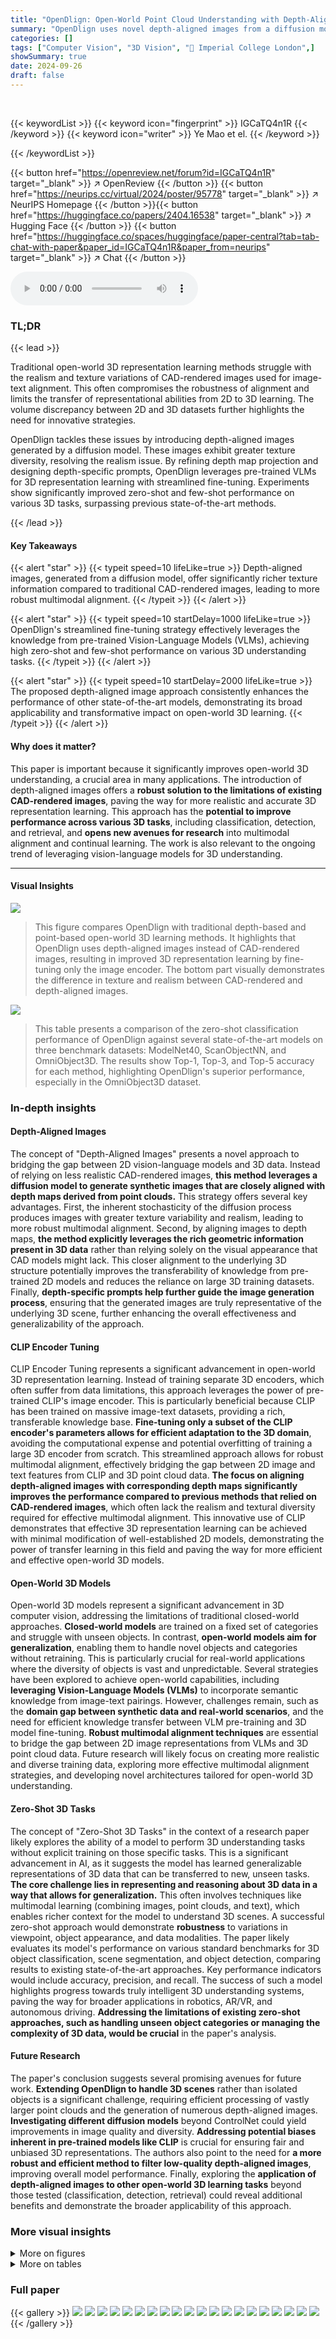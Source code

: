 ```yaml
---
title: "OpenDlign: Open-World Point Cloud Understanding with Depth-Aligned Images"
summary: "OpenDlign uses novel depth-aligned images from a diffusion model to boost open-world 3D understanding, achieving significant performance gains on diverse benchmarks."
categories: []
tags: ["Computer Vision", "3D Vision", "🏢 Imperial College London",]
showSummary: true
date: 2024-09-26
draft: false
---
```


<br>

{{< keywordList >}}
{{< keyword icon="fingerprint" >}} IGCaTQ4n1R {{< /keyword >}}
{{< keyword icon="writer" >}} Ye Mao et el. {{< /keyword >}}
 
{{< /keywordList >}}

{{< button href="https://openreview.net/forum?id=IGCaTQ4n1R" target="_blank" >}}
↗ OpenReview
{{< /button >}}
{{< button href="https://neurips.cc/virtual/2024/poster/95778" target="_blank" >}}
↗ NeurIPS Homepage
{{< /button >}}{{< button href="https://huggingface.co/papers/2404.16538" target="_blank" >}}
↗ Hugging Face
{{< /button >}}
{{< button href="https://huggingface.co/spaces/huggingface/paper-central?tab=tab-chat-with-paper&paper_id=IGCaTQ4n1R&paper_from=neurips" target="_blank" >}}
↗ Chat
{{< /button >}}



<audio controls>
    <source src="https://ai-paper-reviewer.com/IGCaTQ4n1R/podcast.wav" type="audio/wav">
    Your browser does not support the audio element.
</audio>


### TL;DR


{{< lead >}}

Traditional open-world 3D representation learning methods struggle with the realism and texture variations of CAD-rendered images used for image-text alignment.  This often compromises the robustness of alignment and limits the transfer of representational abilities from 2D to 3D learning.  The volume discrepancy between 2D and 3D datasets further highlights the need for innovative strategies.

OpenDlign tackles these issues by introducing depth-aligned images generated by a diffusion model. These images exhibit greater texture diversity, resolving the realism issue.  By refining depth map projection and designing depth-specific prompts, OpenDlign leverages pre-trained VLMs for 3D representation learning with streamlined fine-tuning.  Experiments show significantly improved zero-shot and few-shot performance on various 3D tasks, surpassing previous state-of-the-art methods.

{{< /lead >}}


#### Key Takeaways

{{< alert "star" >}}
{{< typeit speed=10 lifeLike=true >}} Depth-aligned images, generated from a diffusion model, offer significantly richer texture information compared to traditional CAD-rendered images, leading to more robust multimodal alignment. {{< /typeit >}}
{{< /alert >}}

{{< alert "star" >}}
{{< typeit speed=10 startDelay=1000 lifeLike=true >}} OpenDlign's streamlined fine-tuning strategy effectively leverages the knowledge from pre-trained Vision-Language Models (VLMs), achieving high zero-shot and few-shot performance on various 3D understanding tasks. {{< /typeit >}}
{{< /alert >}}

{{< alert "star" >}}
{{< typeit speed=10 startDelay=2000 lifeLike=true >}} The proposed depth-aligned image approach consistently enhances the performance of other state-of-the-art models, demonstrating its broad applicability and transformative impact on open-world 3D learning. {{< /typeit >}}
{{< /alert >}}

#### Why does it matter?
This paper is important because it significantly improves open-world 3D understanding, a crucial area in many applications.  The introduction of depth-aligned images offers a **robust solution to the limitations of existing CAD-rendered images**, paving the way for more realistic and accurate 3D representation learning. This approach has the **potential to improve performance across various 3D tasks**, including classification, detection, and retrieval, and **opens new avenues for research** into multimodal alignment and continual learning.  The work is also relevant to the ongoing trend of leveraging vision-language models for 3D understanding.

------
#### Visual Insights



![](https://ai-paper-reviewer.com/IGCaTQ4n1R/figures_1_1.jpg)

> This figure compares OpenDlign with traditional depth-based and point-based open-world 3D learning methods.  It highlights that OpenDlign uses depth-aligned images instead of CAD-rendered images, resulting in improved 3D representation learning by fine-tuning only the image encoder. The bottom part visually demonstrates the difference in texture and realism between CAD-rendered and depth-aligned images.





![](https://ai-paper-reviewer.com/IGCaTQ4n1R/tables_6_1.jpg)

> This table presents a comparison of the zero-shot classification performance of OpenDlign against several state-of-the-art models on three benchmark datasets: ModelNet40, ScanObjectNN, and OmniObject3D.  The results show Top-1, Top-3, and Top-5 accuracy for each method, highlighting OpenDlign's superior performance, especially in the OmniObject3D dataset.





### In-depth insights


#### Depth-Aligned Images
The concept of "Depth-Aligned Images" presents a novel approach to bridging the gap between 2D vision-language models and 3D data.  Instead of relying on less realistic CAD-rendered images, **this method leverages a diffusion model to generate synthetic images that are closely aligned with depth maps derived from point clouds.** This strategy offers several key advantages. First, the inherent stochasticity of the diffusion process produces images with greater texture variability and realism, leading to more robust multimodal alignment.  Second, by aligning images to depth maps, **the method explicitly leverages the rich geometric information present in 3D data** rather than relying solely on the visual appearance that CAD models might lack.  This closer alignment to the underlying 3D structure potentially improves the transferability of knowledge from pre-trained 2D models and reduces the reliance on large 3D training datasets.  Finally, **depth-specific prompts help further guide the image generation process**, ensuring that the generated images are truly representative of the underlying 3D scene, further enhancing the overall effectiveness and generalizability of the approach.

#### CLIP Encoder Tuning
CLIP Encoder Tuning represents a significant advancement in open-world 3D representation learning.  Instead of training separate 3D encoders, which often suffer from data limitations, this approach leverages the power of pre-trained CLIP's image encoder. This is particularly beneficial because CLIP has been trained on massive image-text datasets, providing a rich, transferable knowledge base.  **Fine-tuning only a subset of the CLIP encoder's parameters allows for efficient adaptation to the 3D domain**, avoiding the computational expense and potential overfitting of training a large 3D encoder from scratch. This streamlined approach allows for robust multimodal alignment, effectively bridging the gap between 2D image and text features from CLIP and 3D point cloud data. **The focus on aligning depth-aligned images with corresponding depth maps significantly improves the performance compared to previous methods that relied on CAD-rendered images**, which often lack the realism and textural diversity required for effective multimodal alignment. This innovative use of CLIP demonstrates that effective 3D representation learning can be achieved with minimal modification of well-established 2D models, demonstrating the power of transfer learning in this field and paving the way for more efficient and effective open-world 3D models.

#### Open-World 3D Models
Open-world 3D models represent a significant advancement in 3D computer vision, addressing the limitations of traditional closed-world approaches.  **Closed-world models** are trained on a fixed set of categories and struggle with unseen objects.  In contrast, **open-world models aim for generalization**, enabling them to handle novel objects and categories without retraining. This is particularly crucial for real-world applications where the diversity of objects is vast and unpredictable.  Several strategies have been explored to achieve open-world capabilities, including **leveraging Vision-Language Models (VLMs)** to incorporate semantic knowledge from image-text pairings.  However, challenges remain, such as the **domain gap between synthetic data and real-world scenarios**, and the need for efficient knowledge transfer between VLM pre-training and 3D model fine-tuning.   **Robust multimodal alignment techniques** are essential to bridge the gap between 2D image representations from VLMs and 3D point cloud data.  Future research will likely focus on creating more realistic and diverse training data, exploring more effective multimodal alignment strategies, and developing novel architectures tailored for open-world 3D understanding.

#### Zero-Shot 3D Tasks
The concept of "Zero-Shot 3D Tasks" in the context of a research paper likely explores the ability of a model to perform 3D understanding tasks without explicit training on those specific tasks. This is a significant advancement in AI, as it suggests the model has learned generalizable representations of 3D data that can be transferred to new, unseen tasks.  **The core challenge lies in representing and reasoning about 3D data in a way that allows for generalization.**  This often involves techniques like multimodal learning (combining images, point clouds, and text), which enables richer context for the model to understand 3D scenes.  A successful zero-shot approach would demonstrate **robustness** to variations in viewpoint, object appearance, and data modalities.  The paper likely evaluates its model's performance on various standard benchmarks for 3D object classification, scene segmentation, and object detection, comparing results to existing state-of-the-art approaches. Key performance indicators would include accuracy, precision, and recall.  The success of such a model highlights progress towards truly intelligent 3D understanding systems, paving the way for broader applications in robotics, AR/VR, and autonomous driving.  **Addressing the limitations of existing zero-shot approaches, such as handling unseen object categories or managing the complexity of 3D data, would be crucial** in the paper's analysis.

#### Future Research
The paper's conclusion suggests several promising avenues for future work.  **Extending OpenDlign to handle 3D scenes** rather than isolated objects is a significant challenge, requiring efficient processing of vastly larger point clouds and the generation of numerous depth-aligned images.  **Investigating different diffusion models** beyond ControlNet could yield improvements in image quality and diversity.  **Addressing potential biases inherent in pre-trained models like CLIP** is crucial for ensuring fair and unbiased 3D representations.  The authors also point to the need for **a more robust and efficient method to filter low-quality depth-aligned images**, improving overall model performance.  Finally, exploring the **application of depth-aligned images to other open-world 3D learning tasks** beyond those tested (classification, detection, retrieval) could reveal additional benefits and demonstrate the broader applicability of this approach.


### More visual insights

<details>
<summary>More on figures
</summary>


![](https://ai-paper-reviewer.com/IGCaTQ4n1R/figures_4_1.jpg)

> This figure provides a comprehensive overview of the OpenDlign framework. It illustrates the process of converting point clouds into depth maps, generating depth-aligned images, aligning features using a fine-tuned transformer block, and performing both zero-shot and few-shot 3D classifications.


![](https://ai-paper-reviewer.com/IGCaTQ4n1R/figures_7_1.jpg)

> This figure compares OpenDlign with traditional depth-based and point-based open-world 3D learning models. It highlights that OpenDlign uses depth-aligned images generated by a diffusion model for robust multimodal alignment, instead of CAD-rendered images, to fine-tune only the image encoder and improve 3D representation. The bottom part visually shows the difference between multi-view CAD-rendered and depth-aligned images.


![](https://ai-paper-reviewer.com/IGCaTQ4n1R/figures_8_1.jpg)

> This figure shows the impact of the number of viewpoints used for generating depth maps on the zero-shot classification accuracy of OpenDlign.  The results are presented for two different datasets: ModelNet40 (left) and OmniObject3D (right).  The plots show Top-1, Top-3, and Top-5 accuracy for each dataset, as the number of viewpoints increases from 1 to 10.  A dashed horizontal line indicates the Top-1 accuracy achieved by TAMM-PointBERT, a state-of-the-art model, providing a basis for comparison.


![](https://ai-paper-reviewer.com/IGCaTQ4n1R/figures_14_1.jpg)

> This figure compares OpenDlign's architecture with traditional depth-based and point-based open-world 3D learning methods.  It highlights OpenDlign's key advantage: using a diffusion model to generate realistic depth-aligned images instead of relying on less-realistic CAD-rendered images. This improves alignment robustness and avoids needing extra encoders. The bottom part visually demonstrates the difference in texture and realism between CAD-rendered and the depth-aligned images used in OpenDlign.


![](https://ai-paper-reviewer.com/IGCaTQ4n1R/figures_15_1.jpg)

> This figure shows the impact of the number of viewpoints used in OpenDlign on the zero-shot classification accuracy for the ScanObjectNN dataset.  It presents three lines representing top-1, top-3, and top-5 accuracy, plotted against the number of viewpoints (ranging from 1 to 10). A horizontal dashed line indicates the top-1 accuracy achieved by the TAMM-PointBERT model, a state-of-the-art baseline. The figure demonstrates that OpenDlign's accuracy improves consistently as the number of viewpoints increases, surpassing the TAMM-PointBERT baseline with as few as two viewpoints.


![](https://ai-paper-reviewer.com/IGCaTQ4n1R/figures_16_1.jpg)

> This figure compares the depth maps generated using PointCLIP V2's projection method and the contour-aware projection method proposed in the paper. It shows that the PointCLIP V2 projection results in blurry depth maps with missing contour and shape details, whereas the contour-aware projection method preserves more of the original objects' contours and structures.


![](https://ai-paper-reviewer.com/IGCaTQ4n1R/figures_16_2.jpg)

> This figure demonstrates the cross-modal retrieval capabilities of OpenDlign. It shows examples of retrieving 3D shapes based on image queries, text queries, and combined image and text queries. The results highlight OpenDlign's ability to find shapes that semantically match different query types, showcasing its effectiveness in understanding the relationships between images, text, and 3D shapes.


![](https://ai-paper-reviewer.com/IGCaTQ4n1R/figures_16_3.jpg)

> This figure shows examples of depth-aligned images generated by the diffusion model that are of low quality.  The issues include unrealistic renderings, such as a person inside a monitor, a stone washing machine, or a tent floating in the air. These examples highlight the challenge of generating high-quality, realistic depth-aligned images, which is crucial for the success of OpenDlign's multimodal alignment approach. The low-quality examples show some of the difficulties in controlling the diffusion process to produce only suitable images and the need for filtering to eliminate these low-quality images in order to improve the performance of OpenDlign.


</details>




<details>
<summary>More on tables
</summary>


![](https://ai-paper-reviewer.com/IGCaTQ4n1R/tables_6_2.jpg)
> This table presents the few-shot classification results obtained by OpenDlign and other state-of-the-art models on three benchmark datasets: ModelNet40, ScanObjectNN, and OmniObject3D.  The results are averaged over 10 different random seeds to provide a more robust statistical measure of performance. The table shows the accuracy achieved using different numbers of training shots (1-shot, 2-shot, 4-shot, 8-shot, 16-shot). This allows for a comparison of the models' ability to generalize to unseen data when provided with limited training examples.

![](https://ai-paper-reviewer.com/IGCaTQ4n1R/tables_7_1.jpg)
> This table presents the results of a zero-shot 3D object detection experiment conducted using the ScanNet V2 dataset.  The experiment compared three different methods: PointCLIP [14], PointCLIP V2 [13], and the proposed OpenDlign method.  The results are reported as mean Average Precision (mAP) at Intersection over Union (IoU) thresholds of 0.25 and 0.5.  The table shows the mAP for each of the 18 object categories in the ScanNet dataset, as well as the overall mean AP across all categories.  OpenDlign demonstrates a significant improvement in performance compared to the other two methods.

![](https://ai-paper-reviewer.com/IGCaTQ4n1R/tables_8_1.jpg)
> This ablation study analyzes the contribution of each component in the OpenDlign model.  It shows the impact of using contour-aware projection, multimodal alignment with depth-aligned images, depth-specific texts, and logits aggregation on the classification accuracy for ModelNet40 and ScanObjectNN datasets.  The results are presented as Top1, Top3, and Top5 accuracy, with improvements over the baseline indicated in green.

![](https://ai-paper-reviewer.com/IGCaTQ4n1R/tables_8_2.jpg)
> This ablation study analyzes the impact of different components of the OpenDlign model on its performance in zero-shot classification.  It compares several variations, altering contour-aware projection, the strategy used for multimodal alignment (depth-aligned images versus CAD-rendered images and different text prompt strategies), and the method of logits aggregation.  The results show the contribution of each element to the final accuracy and highlight the benefits of using depth-aligned images for robust multimodal alignment. Improvements over a baseline configuration are highlighted in green.

![](https://ai-paper-reviewer.com/IGCaTQ4n1R/tables_13_1.jpg)
> This table presents a comparison of the zero-shot classification performance of OpenDlign against other state-of-the-art models on three benchmark datasets: ModelNet40, ScanObjectNN, and OmniObject3D.  The results are categorized by the 3D model used and include Top1, Top3, and Top5 accuracy scores.  OpenDlign's performance is highlighted, showing its superior accuracy compared to existing methods.

![](https://ai-paper-reviewer.com/IGCaTQ4n1R/tables_14_1.jpg)
> This table presents the zero-shot classification results on the Objaverse-LVIS dataset, a challenging long-tailed dataset containing 1,156 categories of 3D objects.  The table compares the performance of OpenDlign against several existing state-of-the-art open-world 3D models. The results are categorized by the training source (2D inferences or ShapeNet) and CLIP variants used.  OpenDlign consistently outperforms the other methods across various CLIP variants, highlighting its superior performance on this challenging dataset.

![](https://ai-paper-reviewer.com/IGCaTQ4n1R/tables_15_1.jpg)
> This table presents the few-shot classification results of OpenDlign and other state-of-the-art models on the Objaverse-LVIS dataset.  The results are shown for different numbers of training examples per class (1-shot, 2-shot, 4-shot, 8-shot, and 16-shot). OpenDlign consistently outperforms the baselines across all scenarios.

![](https://ai-paper-reviewer.com/IGCaTQ4n1R/tables_15_2.jpg)
> This table presents the results of a zero-shot 3D object detection experiment conducted on the ScanNet V2 dataset.  The experiment evaluates the performance of the OpenDlign model and compares it against two other methods (PointCLIP and PointCLIP V2). The table shows the mean Average Precision (mAP) at Intersection over Union (IoU) thresholds of 0.25 and 0.5 for each of the 18 object categories in the ScanNet dataset.  Higher mAP values indicate better performance. 

![](https://ai-paper-reviewer.com/IGCaTQ4n1R/tables_15_3.jpg)
> This ablation study analyzes the contribution of each component in OpenDlign towards improving the accuracy of zero-shot classification on ModelNet40 and ScanObjectNN datasets.  It systematically removes or modifies different parts of the OpenDlign pipeline (contour-aware projection, multimodal alignment with depth-aligned images, depth-specific texts, and logits aggregation) to assess their individual impact on the overall performance. The results quantify the improvement brought by each component compared to a baseline configuration and are presented as percentage increases in Top1, Top3, and Top5 accuracy.

![](https://ai-paper-reviewer.com/IGCaTQ4n1R/tables_16_1.jpg)
> This table shows the effect of varying the number of viewpoints used in OpenDlign's few-shot (16-shot) classification experiments.  It presents the Top-1 accuracy results on three benchmark datasets: ModelNet40, ScanObjectNN, and OmniObject3D, for different numbers of viewpoints ranging from 1 to 10.  The results demonstrate the impact of using multiple views on the performance of the model.

</details>




### Full paper

{{< gallery >}}
<img src="https://ai-paper-reviewer.com/IGCaTQ4n1R/1.png" class="grid-w50 md:grid-w33 xl:grid-w25" />
<img src="https://ai-paper-reviewer.com/IGCaTQ4n1R/2.png" class="grid-w50 md:grid-w33 xl:grid-w25" />
<img src="https://ai-paper-reviewer.com/IGCaTQ4n1R/3.png" class="grid-w50 md:grid-w33 xl:grid-w25" />
<img src="https://ai-paper-reviewer.com/IGCaTQ4n1R/4.png" class="grid-w50 md:grid-w33 xl:grid-w25" />
<img src="https://ai-paper-reviewer.com/IGCaTQ4n1R/5.png" class="grid-w50 md:grid-w33 xl:grid-w25" />
<img src="https://ai-paper-reviewer.com/IGCaTQ4n1R/6.png" class="grid-w50 md:grid-w33 xl:grid-w25" />
<img src="https://ai-paper-reviewer.com/IGCaTQ4n1R/7.png" class="grid-w50 md:grid-w33 xl:grid-w25" />
<img src="https://ai-paper-reviewer.com/IGCaTQ4n1R/8.png" class="grid-w50 md:grid-w33 xl:grid-w25" />
<img src="https://ai-paper-reviewer.com/IGCaTQ4n1R/9.png" class="grid-w50 md:grid-w33 xl:grid-w25" />
<img src="https://ai-paper-reviewer.com/IGCaTQ4n1R/10.png" class="grid-w50 md:grid-w33 xl:grid-w25" />
<img src="https://ai-paper-reviewer.com/IGCaTQ4n1R/11.png" class="grid-w50 md:grid-w33 xl:grid-w25" />
<img src="https://ai-paper-reviewer.com/IGCaTQ4n1R/12.png" class="grid-w50 md:grid-w33 xl:grid-w25" />
<img src="https://ai-paper-reviewer.com/IGCaTQ4n1R/13.png" class="grid-w50 md:grid-w33 xl:grid-w25" />
<img src="https://ai-paper-reviewer.com/IGCaTQ4n1R/14.png" class="grid-w50 md:grid-w33 xl:grid-w25" />
<img src="https://ai-paper-reviewer.com/IGCaTQ4n1R/15.png" class="grid-w50 md:grid-w33 xl:grid-w25" />
<img src="https://ai-paper-reviewer.com/IGCaTQ4n1R/16.png" class="grid-w50 md:grid-w33 xl:grid-w25" />
<img src="https://ai-paper-reviewer.com/IGCaTQ4n1R/17.png" class="grid-w50 md:grid-w33 xl:grid-w25" />
<img src="https://ai-paper-reviewer.com/IGCaTQ4n1R/18.png" class="grid-w50 md:grid-w33 xl:grid-w25" />
<img src="https://ai-paper-reviewer.com/IGCaTQ4n1R/19.png" class="grid-w50 md:grid-w33 xl:grid-w25" />
<img src="https://ai-paper-reviewer.com/IGCaTQ4n1R/20.png" class="grid-w50 md:grid-w33 xl:grid-w25" />
{{< /gallery >}}